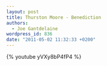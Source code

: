 ```yaml
---
layout: post
title: Thurston Moore - Benediction
authors:
  - Joe Gantdelaine
wordpress_id: 836
date: "2011-05-02 11:32:33 +0200"
---
```


{% youtube yVXy8bP4fP4 %}
